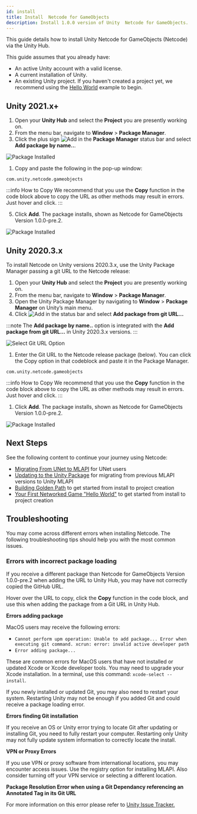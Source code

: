 ```yaml
---
id: install
title: Install  Netcode for GameObjects
description: Install 1.0.0 version of Unity  Netcode for GameObjects. 
---
```


This guide details how to install Unity  Netcode for GameObjects (Netcode) via the Unity Hub.




This guide assumes that you already have:
  * An active Unity account with a valid license.
  * A current installation of Unity.
  * An existing Unity project. If you haven't created a project yet, we recommend using the [Hello World](../tutorials/helloworld/helloworldintro.md) example to begin.


## Unity 2021.x+

1. Open your **Unity Hub** and select the **Project** you are presently working on.
1. From the menu bar, navigate to **Window** > **Package Manager**.
1. Click the plus sign ![Add](/img/add.png) in the **Package Manager** status bar and select **Add package by name..**.

 ![Package Installed](/img/install/addbyname.png)

1. Copy and paste the following in the pop-up window:
```
com.unity.netcode.gameobjects
```
:::info How to Copy
We recommend that you use the **Copy** function in the code block above to copy the URL as other methods may result in errors. Just hover and click.
:::

5. Click **Add**. The package installs, shown as Netcode for GameObjects Version 1.0.0-pre.2.

  ![Package Installed](/img/install/2021-x-installed.png)


## Unity 2020.3.x

To install Netcode on Unity versions 2020.3.x, use the Unity Package Manager passing a git URL to the Netcode release:

1. Open your **Unity Hub** and select the **Project** you are presently working on.
1. From the menu bar, navigate to **Window** > **Package Manager**.
1. Open the Unity Package Manager by navigating to **Window** > **Package Manager** on Unity’s main menu.
1. Click ![Add](/img/add.png) in the status bar and select **Add package from git URL...** 

:::note
The **Add package by name..** option is integrated with the **Add package from git URL...** in Unity 2020.3.x versions. 
:::

  ![Select Git URL Option](/img/install/install-git.png)

1. Enter the Git URL to the Netcode release package (below). You can click the Copy option in that codeblock and paste it in the Package Manager.

  ```
  com.unity.netcode.gameobjects
  ```

  :::info How to Copy
  We recommend that you use the **Copy** function in the code block above to copy the URL as other methods may result in errors. Just hover and click.
  :::

1. Click **Add**. The package installs, shown as Netcode for GameObjects Version 1.0.0-pre.2.

  ![Package Installed](/img/install/1-0-0install.png)



## Next Steps

See the following content to continue your journey using Netcode:

* [Migrating From UNet to MLAPI](migratingtonetcode.md) for UNet users
* [Updating to the Unity Package](migratingfrommlapi.md) for migrating from previous MLAPI versions to Unity MLAPI
* [Building Golden Path](../tutorials/goldenpath_series/starting-out.md) to get started from install to project creation
* [Your First Networked Game "Hello World"](../tutorials/helloworld/helloworldintro.md) to get started from install to project creation

## Troubleshooting

You may come across different errors when installing Netcode. The following troubleshooting tips should help you with the most common issues.


### Errors with incorrect package loading


If you receive a different package than  Netcode for GameObjects Version 1.0.0-pre.2  when adding the URL to Unity Hub, you may have not correctly copied the GitHub URL. 

Hover over the URL to copy, click the **Copy** function in the code block, and use this when adding the package from a Git URL in Unity Hub.

**Errors adding package**

MacOS users may receive the following errors:

* `Cannot perform upm operation: Unable to add package... Error when executing git command. xcrun: error: invalid active developer path`
* `Error adding package...`

These are common errors for MacOS users that have not installed or updated Xcode or Xcode developer tools. You may need to upgrade your Xcode installation. In a terminal, use this command: `xcode-select --install`.

If you newly installed or updated Git, you may also need to restart your system. Restarting Unity may not be enough if you added Git and could receive a package loading error.

**Errors finding Git installation**

If you receive an OS or Unity error trying to locate Git after updating or installing Git, you need to fully restart your computer. Restarting only Unity may not fully update system information to correctly locate the install.

**VPN or Proxy Errors**

If you use VPN or proxy software from international locations, you may encounter access issues. Use the registry option for installing MLAPI. Also consider turning off your VPN service or selecting a different location.

**Package Resolution Error when using a Git Dependancy referencing an Annotated Tag in its Git URL**

For more information on this error please refer to [Unity Issue Tracker.](https://issuetracker.unity3d.com/issues/package-resolution-error-when-using-a-git-dependency-referencing-an-annotated-tag-in-its-git-url)
